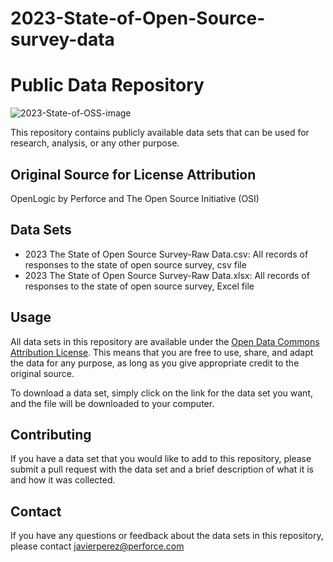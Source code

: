 # 2023-State-of-Open-Source-survey-data
# Public Data Repository
![2023-State-of-OSS-image](https://user-images.githubusercontent.com/5347097/216159262-bc12039d-b9d4-4f8c-9867-0d886058e73e.png)


This repository contains publicly available data sets that can be used for research, analysis, or any other purpose.


## Original Source for License Attribution

OpenLogic by Perforce and The Open Source Initiative (OSI)


## Data Sets

- 2023 The State of Open Source Survey-Raw Data.csv: All records of responses to the state of open source survey, csv file
- 2023 The State of Open Source Survey-Raw Data.xlsx: All records of responses to the state of open source survey, Excel file


## Usage

All data sets in this repository are available under the [Open Data Commons Attribution License](https://opendatacommons.org/licenses/by/). This means that you are free to use, share, and adapt the data for any purpose, as long as you give appropriate credit to the original source.

To download a data set, simply click on the link for the data set you want, and the file will be downloaded to your computer.


## Contributing

If you have a data set that you would like to add to this repository, please submit a pull request with the data set and a brief description of what it is and how it was collected.


## Contact

If you have any questions or feedback about the data sets in this repository, please contact javierperez@perforce.com
